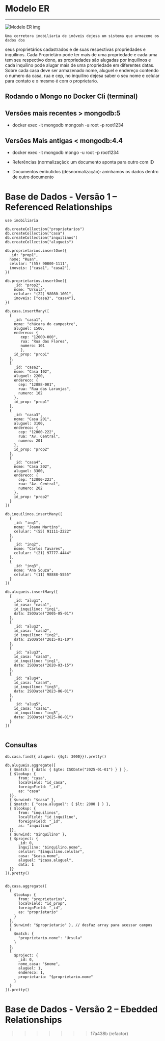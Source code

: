 # Modelo ER
-----------

![Modelo ER img](modeloER_setorImobiliario.drawio.png)

    Uma corretora imobiliaria de imóveis dejesa um sistema que armazene os dados dos
seus proprietários cadastrados e de suas respectivas propriedades e inquilinos.
    Cada Proprietáro pode ter mais de uma propriedade e cada uma tem seu respectivo dono,
as propriedades são alugadas por inquilinos e cada inquilino pode alugar mais de uma propriedade
em diferentes datas.
    Sobre cada casa deve ser armazenado nome, aluguel e endereço contendo o numero da casa, rua e
cep, no inquilino dejesa saber o seu nome e celular para contato e o mesmo é com o proprietario.

## Rodando o Mongo no Docker Cli (terminal)

## Versões mais recentes > mongodb:5
- docker exec -it mongodb mongosh -u root -p root1234

## Versões Mais antigas < mongodb:4.4
- docker exec -it mongodb mongo -u root -p root1234

- Referências (normalização): um documento aponta para outro com ID
- Documentos embutidos (desnormalização): aninhamos os dados dentro de outro documento

# Base de Dados - Versão 1 – Referenced Relationships
```
use imobiliaria

db.createCollection("proprietarios")
db.createCollection("casa")
db.createCollection("inquilinos")
db.createCollection("alugueis")

db.proprietarios.insertOne({ 
  _id: "prop1",
  nome: "Ruan", 
  celular: "(55) 90000-1111",
  imoveis: ["casa1", "casa2"], 
})

db.proprietarios.insertOne({ 
    _id: "prop2",
    nome: "Ursula",
    celular: "(22) 98080-1001",
    imoveis: ["casa3", "casa4"],
})

db.casa.insertMany([
  {
    _id: "casa1",
    nome: "chácara do campestre",
    aluguel: 1500,
    endereco: {
       cep: "12000-000",
       rua: "Rua das Flores",
       numero: 101
       },
    id_prop: "prop1"
  },  
  {
    _id: "casa2",
    nome: "Casa 102",
    aluguel: 2200,
    endereco: {
      cep: "12888-001",
      rua: "Rua das Laranjas",
      numero: 102
    },
    id_prop: "prop1"
  },
  {
    _id: "casa3",
    nome: "Casa 201",
    aluguel: 3100,
    endereco: {
      cep: "12000-222",
      rua: "Av. Central",
      numero: 201
    },
    id_prop: "prop2"
  },
  {
    _id: "casa4",
    nome: "Casa 202",
    aluguel: 3300,
    endereco: {
      cep: "12000-223",
      rua: "Av. Central",
      numero: 202
    },
    id_prop: "prop2"
  }
])

db.inquilinos.insertMany([
  {
    _id: "inq1",
    nome: "Joana Martins",
    celular: "(55) 91111-2222"
  },
  {
    _id: "inq2",
    nome: "Carlos Tavares",
    celular: "(21) 97777-4444"
  },
  {
    _id: "inq3",
    nome: "Ana Souza",
    celular: "(11) 98888-5555"
  }
])

db.alugueis.insertMany([
  {
    _id: "alug1",
    id_casa: "casa1",
    id_inquilino: "inq1",
    data: ISODate("2005-05-01")
  },
  {
    _id: "alug2",
    id_casa: "casa2",
    id_inquilino: "inq2",
    data: ISODate("2015-01-10")
  },
  {
    _id: "alug3",
    id_casa: "casa3",
    id_inquilino: "inq1",
    data: ISODate("2020-03-15")
  },
  {
    _id: "alug4",
    id_casa: "casa4",
    id_inquilino: "inq3",
    data: ISODate("2023-06-01")
  },
  {
    _id: "alug5",
    id_casa: "casa1",
    id_inquilino: "inq3",
    data: ISODate("2025-06-01")
  }
])


```
## Consultas
```
db.casa.find({ aluguel: {$gt: 3000}}).pretty()
    
db.alugueis.aggregate([
  { $match: { data: { $gte: ISODate("2025-01-01") } } },
  { $lookup: {
      from: "casa",
      localField: "id_casa",
      foreignField: "_id",
      as: "casa"
  }},
  { $unwind: "$casa" },
  { $match: { "casa.aluguel": { $lt: 2000 } } },
  { $lookup: {
      from: "inquilinos",
      localField: "id_inquilino",
      foreignField: "_id",
      as: "inquilino"
  }},
  { $unwind: "$inquilino" },
  { $project: {
      _id: 0,
      inquilino: "$inquilino.nome",
      celular: "$inquilino.celular",
      casa: "$casa.nome",
      aluguel: "$casa.aluguel",
      data: 1
  }}
]).pretty()


db.casa.aggregate([
  {
    $lookup: {
      from: "proprietarios",
      localField: "id_prop",
      foreignField: "_id",
      as: "proprietario"
    }
  },
  { $unwind: "$proprietario" }, // desfaz array para acessar campos
  {
    $match: {
      "proprietario.nome": "Ursula"
    }
  },
  {
    $project: {
      _id: 0,
      nome_casa: "$nome",
      aluguel: 1,
      endereco: 1,
      proprietaria: "$proprietario.nome"
    }
  }
]).pretty()

```

# Base de Dados - Versão 2 – Ebedded Relationships

>>>>>>> 17a438b (refactor)

